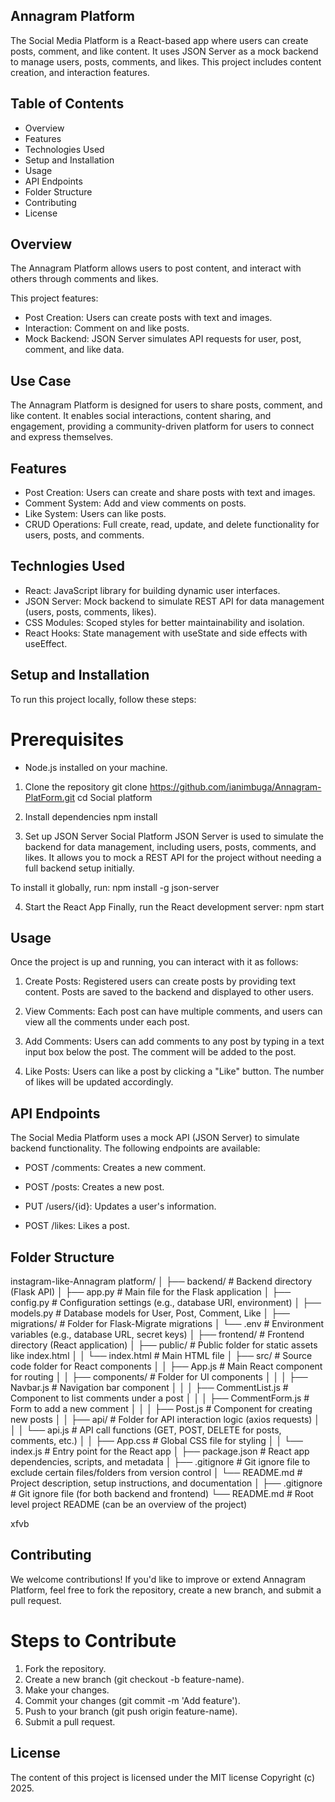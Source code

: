 
## Annagram Platform
The Social Media Platform is a React-based app where users can create posts, comment, and like content. It uses JSON Server as a mock backend to manage users, posts, comments, and likes. This project includes content creation, and interaction features.

## Table of Contents

* Overview
* Features
* Technologies Used
* Setup and Installation
* Usage
* API Endpoints
* Folder Structure
* Contributing
* License

## Overview

The Annagram Platform allows users to post content, and interact with others through comments and likes.

This project features:

* Post Creation: Users can create posts with text and images.
* Interaction: Comment on and like posts.
* Mock Backend: JSON Server simulates API requests for user, post, comment, and like data.


## Use Case
The Annagram Platform is designed for users to share posts, comment, and like content. It enables social interactions, content sharing, and engagement, providing a community-driven platform for users to connect and express themselves.

## Features
* Post Creation: Users can create and share posts with text and images.
* Comment System: Add and view comments on posts.
* Like System: Users can like posts.
* CRUD Operations: Full create, read, update, and delete functionality for users, posts, and comments.

## Technlogies Used

* React: JavaScript library for building dynamic user interfaces.
* JSON Server: Mock backend to simulate REST API for data management (users, posts, comments, likes).
* CSS Modules: Scoped styles for better maintainability and isolation.
* React Hooks: State management with useState and side effects with useEffect.
## Setup and Installation

To run this project locally, follow these steps:
# Prerequisites
* Node.js installed on your machine.

1. Clone the repository
git clone https://github.com/ianimbuga/Annagram-PlatForm.git
cd Social platform

2. Install dependencies
npm install

3. Set up JSON Server 
Social Platform JSON Server is used to simulate the backend for data management, including users, posts, comments, and likes. It allows you to mock a REST API for the project without needing a full backend setup initially.

To install it globally, run:
npm install -g json-server

4. Start the React App
Finally, run the React development server:
npm start

## Usage
Once the project is up and running, you can interact with it as follows:
1. Create Posts: Registered users can create posts by providing text content. Posts are saved to the backend and displayed to other users.

2. View Comments: Each post can have multiple comments, and users can view all the comments under each post.

3. Add Comments: Users can add comments to any post by typing in a text input box below the post. The comment will be added to the post.

4. Like Posts: Users can like a post by clicking a "Like" button. The number of likes will be updated accordingly.


## API Endpoints
The Social Media Platform uses a mock API (JSON Server) to simulate backend functionality. The following endpoints are available:

* POST /comments: Creates a new comment.

*  POST /posts: Creates a new post.

* PUT /users/{id}: Updates a user's information.

* POST /likes: Likes a post.

## Folder Structure
instagram-like-Annagram platform/
│
├── backend/                        # Backend directory (Flask API)
│   ├── app.py                      # Main file for the Flask application
│   ├── config.py                   # Configuration settings (e.g., database URI, environment)
│   ├── models.py                   # Database models for User, Post, Comment, Like
│   ├── migrations/                 # Folder for Flask-Migrate migrations
│   └── .env                        # Environment variables (e.g., database URL, secret keys)
│
├── frontend/                       # Frontend directory (React application)
│   ├── public/                     # Public folder for static assets like index.html
│   │   └── index.html              # Main HTML file
│   ├── src/                        # Source code folder for React components
│   │   ├── App.js                  # Main React component for routing
│   │   ├── components/             # Folder for UI components
│   │   │   ├── Navbar.js           # Navigation bar component
│   │   │   ├── CommentList.js      # Component to list comments under a post
│   │   │   ├── CommentForm.js      # Form to add a new comment
│   │   │   ├── Post.js             # Component for creating new posts
│   │   ├── api/                    # Folder for API interaction logic (axios requests)
│   │   │   └── api.js              # API call functions (GET, POST, DELETE for posts, comments, etc.)
│   │   ├── App.css                 # Global CSS file for styling
│   │   └── index.js                # Entry point for the React app
│   ├── package.json                # React app dependencies, scripts, and metadata
│   ├── .gitignore                  # Git ignore file to exclude certain files/folders from version control
│   └── README.md                   # Project description, setup instructions, and documentation
│
├── .gitignore                      # Git ignore file (for both backend and frontend)
└── README.md                       # Root level project README (can be an overview of the project)

xfvb

## Contributing

We welcome contributions! If you'd like to improve or extend Annagram Platform, feel free to fork the repository, create a new branch, and submit a pull request.

# Steps to Contribute
1. Fork the repository.
2. Create a new branch (git checkout -b feature-name).
3. Make your changes.
4. Commit your changes (git commit -m 'Add feature').
5. Push to your branch (git push origin feature-name).
6. Submit a pull request.

## License
The content of this project is licensed under the MIT license Copyright (c) 2025.
